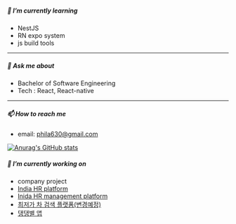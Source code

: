 ##### 🌱 I’m currently learning

- NestJS
- RN expo system
- js build tools
<!-- 
[![Top Langs](https://github-readme-stats.vercel.app/api/top-langs/?username=alexrider94&layout=compact&theme=radical)](https://github.com/alexrider94/github-readme-stats)
- Algorithms with Javascript.

[![Solved.ac](http://mazassumnida.wtf/api/generate_badge?boj=phila1)](https://solved.ac/phila1)
- Refactoring method.
 -->
***

##### 💬 Ask me about

- Bachelor of Software Engineering
- Tech : React, React-native

***

##### 📫 How to reach me

- email: phila630@gmail.com

[![Anurag's GitHub stats](https://github-readme-stats.vercel.app/api?username=alexrider94&show_icons=true&theme=radical)](https://github.com/anuraghazra/github-readme-stats)

##### 🔭 I’m currently working on
- company project 
- [India HR platform](https://www.duruper.com)
- [Inida HR management platform](https://ra.duruper.com)
- [최저가 차 검색 플랫폼(변경예정)](www.ssancars.com)
- [댕댕별 앱](https://apps.apple.com/kr/app/%EB%8C%95%EB%8C%95%EB%B3%84/id6504425747)
<!-- - [진행할 프로젝트](https://bubbly-bone-3ef.notion.site/Project-List-4dd52ba970134d778b3182a0c39a0ce7) -->
